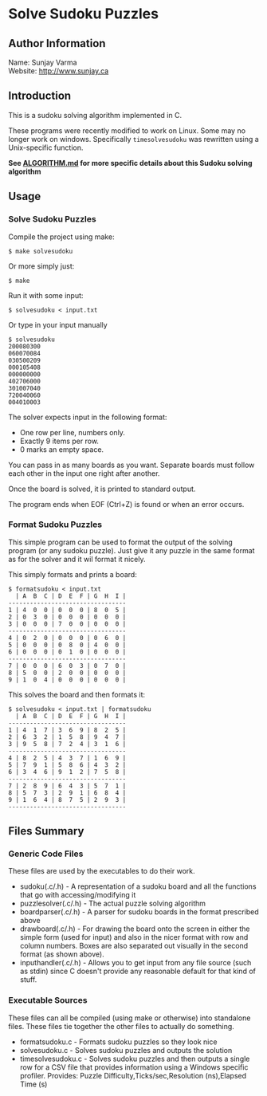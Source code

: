Solve Sudoku Puzzles
====================

Author Information
------------------
Name: Sunjay Varma<br>
Website: http://www.sunjay.ca

Introduction
------------
This is a sudoku solving algorithm implemented in C.

These programs were recently modified to work on Linux. Some may no longer
work on windows. Specifically `timesolvesudoku` was rewritten using a
Unix-specific function.

**See [ALGORITHM.md](ALGORITHM.md) for more specific details about this Sudoku solving algorithm**

Usage
-----
### Solve Sudoku Puzzles ###
Compile the project using make:

    $ make solvesudoku

Or more simply just:

    $ make

Run it with some input:

    $ solvesudoku < input.txt

Or type in your input manually

    $ solvesudoku
    200080300
    060070084
    030500209
    000105408
    000000000
    402706000
    301007040
    720040060
    004010003

The solver expects input in the following format:

* One row per line, numbers only.
* Exactly 9 items per row.
* 0 marks an empty space.

You can pass in as many boards as you want. Separate boards must follow 
each other in the input one right after another.

Once the board is solved, it is printed to standard output.

The program ends when EOF (Ctrl+Z) is found or when an error occurs.

### Format Sudoku Puzzles ###
This simple program can be used to format the output of the solving program (or
any sudoku puzzle). Just give it any puzzle in the same format as for the solver
and it wil format it nicely.

This simply formats and prints a board:

	$ formatsudoku < input.txt
	  | A  B  C | D  E  F | G  H  I |
	---------------------------------
	1 | 4  0  0 | 0  0  0 | 8  0  5 |
	2 | 0  3  0 | 0  0  0 | 0  0  0 |
	3 | 0  0  0 | 7  0  0 | 0  0  0 |
	---------------------------------
	4 | 0  2  0 | 0  0  0 | 0  6  0 |
	5 | 0  0  0 | 0  8  0 | 4  0  0 |
	6 | 0  0  0 | 0  1  0 | 0  0  0 |
	---------------------------------
	7 | 0  0  0 | 6  0  3 | 0  7  0 |
	8 | 5  0  0 | 2  0  0 | 0  0  0 |
	9 | 1  0  4 | 0  0  0 | 0  0  0 |

This solves the board and then formats it:

	$ solvesudoku < input.txt | formatsudoku
	  | A  B  C | D  E  F | G  H  I |
	---------------------------------
	1 | 4  1  7 | 3  6  9 | 8  2  5 |
	2 | 6  3  2 | 1  5  8 | 9  4  7 |
	3 | 9  5  8 | 7  2  4 | 3  1  6 |
	---------------------------------
	4 | 8  2  5 | 4  3  7 | 1  6  9 |
	5 | 7  9  1 | 5  8  6 | 4  3  2 |
	6 | 3  4  6 | 9  1  2 | 7  5  8 |
	---------------------------------
	7 | 2  8  9 | 6  4  3 | 5  7  1 |
	8 | 5  7  3 | 2  9  1 | 6  8  4 |
	9 | 1  6  4 | 8  7  5 | 2  9  3 |
	---------------------------------

Files Summary
-------------

### Generic Code Files ###
These files are used by the executables to do their work.

* sudoku(.c/.h) - A representation of a sudoku board and all the functions
	that go with accessing/modifying it
* puzzlesolver(.c/.h) - The actual puzzle solving algorithm
* boardparser(.c/.h) - A parser for sudoku boards in the format prescribed above
* drawboard(.c/.h) - For drawing the board onto the screen in either the simple
	form (used for input) and also in the nicer format with row and column
	numbers. Boxes are also separated out visually in the second format (as
	shown above).
* inputhandler(.c/.h) - Allows you to get input from any file source (such as stdin)
	since C doesn't provide any reasonable default for that kind of stuff.

### Executable Sources ###
These files can all be compiled (using make or otherwise) into
standalone files. These files tie together the other files to
actually do something.

* formatsudoku.c - Formats sudoku puzzles so they look nice
* solvesudoku.c - Solves sudoku puzzles and outputs the solution
* timesolvesudoku.c - Solves sudoku puzzles and then outputs
	a single row for a CSV file that provides information using
	a Windows specific profiler.
	Provides: Puzzle Difficulty,Ticks/sec,Resolution (ns),Elapsed Time (s)

